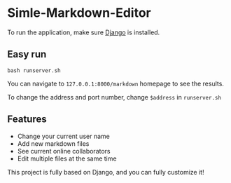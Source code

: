 # Simle-Markdown-Editor

To run the application, make sure [Django](https://www.djangoproject.com/) is installed. 

## Easy run

```shell
bash runserver.sh
```

You can navigate to `127.0.0.1:8000/markdown` homepage to see the results.

To change the address and port number, change `$address` in `runserver.sh`

## Features

- Change your current user name
- Add new markdown files
- See current online collaborators
- Edit multiple files at the same time

This project is fully based on Django, and you can fully customize it!